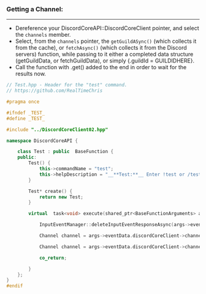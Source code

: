### **Getting a Channel:**
---
- Dereference your DiscordCoreAPI::DiscordCoreClient pointer, and select the `channels` member.
- Select, from the `channels` pointer, the `getGuildASync()` (which collects it from the cache), or `fetchAsync()` (which collects it from the Discord servers) function, while passing to it either a completed data structure (getGuildData, or fetchGuildData), or simply {.guildId = GUILDIDHERE}.
- Call the function with .get() added to the end in order to wait for the results now.

```cpp
// Test.hpp - Header for the "test" command.
// https://github.com/RealTimeChris

#pragma once

#ifndef _TEST_
#define _TEST_

#include "../DiscordCoreClient02.hpp"

namespace DiscordCoreAPI {

	class Test : public  BaseFunction {
	public:
		Test() {
			this->commandName = "test";
			this->helpDescription = "__**Test:**__ Enter !test or /test to run this command!";
		}

		Test* create() {
			return new Test;
		}

		virtual  task<void> execute(shared_ptr<BaseFunctionArguments> args) {

			InputEventManager::deleteInputEventResponseAsync(args->eventData);

			Channel channel = args->eventData.discordCoreClient->channels->fetchAsync({ args->eventData.getChannelId() }).get();

			Channel channel = args->eventData.discordCoreClient->channels->getChannelAsync({ args->eventData.getChannelId() }).get();

			co_return;

		}
	};
}
#endif
```
